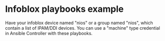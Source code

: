 # Infoblox playbooks example
Have your infoblox device named "nios" or a group named "nios", which contain a list of IPAM/DDI devices.
You can use a "machine" type credential in Ansible Controller with these playbooks.
